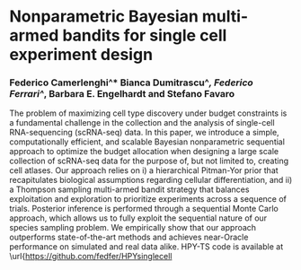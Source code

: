 # Nonparametric Bayesian multi-armed bandits for single cell experiment design
### Federico Camerlenghi^* Bianca Dumitrascu^*, Federico Ferrari^*, Barbara E. Engelhardt and Stefano Favaro

The problem of maximizing cell type discovery under budget constraints is a fundamental challenge in the collection and the analysis of single-cell RNA-sequencing (scRNA-seq) data. In this paper, we introduce a simple, computationally efficient, and scalable Bayesian nonparametric sequential approach to optimize the budget allocation when designing a large scale collection of scRNA-seq data for the purpose of, but not limited to, creating cell atlases. Our approach relies on i) a hierarchical Pitman-Yor prior that recapitulates biological assumptions regarding cellular differentiation, and ii) a Thompson sampling multi-armed bandit strategy that balances exploitation and exploration to prioritize experiments across a sequence of trials. Posterior inference is performed through a sequential Monte Carlo approach, which allows us to fully exploit the sequential nature of our species sampling problem. We empirically show that our approach outperforms state-of-the-art methods and achieves near-Oracle performance on simulated and real data alike.  HPY-TS code is available at \url{https://github.com/fedfer/HPYsinglecell